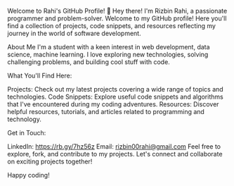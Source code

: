 Welcome to Rahi's GitHub Profile! 👋
Hey there! I'm Rizbin Rahi, a passionate programmer and problem-solver. Welcome to my GitHub profile! Here you'll find a collection of projects, code snippets, and resources reflecting my journey in the world of software development.

About Me
I'm a student with a keen interest in web development, data science, machine learning. I love exploring new technologies, solving challenging problems, and building cool stuff with code.


What You'll Find Here:

Projects: Check out my latest projects covering a wide range of topics and technologies.
Code Snippets: Explore useful code snippets and algorithms that I've encountered during my coding adventures.
Resources: Discover helpful resources, tutorials, and articles related to programming and technology.


Get in Touch:

LinkedIn: https://rb.gy/7hz56z
Email: rizbin00rahi@gmail.com
Feel free to explore, fork, and contribute to my projects. Let's connect and collaborate on exciting projects together!

Happy coding! 
